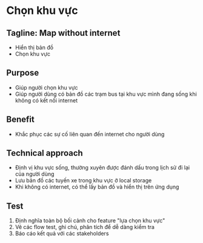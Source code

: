 # Chọn khu vực

## Tagline: Map without internet

- Hiển thị bản đồ
- Chọn khu vực

## Purpose

- Giúp người chọn khu vực
- Giúp người dùng có bản đồ các trạm bus tại khu vực mình đang sống khi không có kết nối internet

## Benefit

- Khắc phục các sự cố liên quan đến internet cho người dùng

## Technical approach

- Định vị khu vực sống, thường xuyên được đánh dấu trong lịch sử đi lại của người dùng
- Lưu bản đồ các tuyến xe trong khu vực ở local storage
- Khi không có internet, có thể lấy bản đồ và hiển thị trên ứng dụng

## Test

1. Định nghĩa toàn bộ bối cảnh cho feature "lựa chọn khu vực"
2. Vẽ các flow test, ghi chú, phân tích để dễ dàng kiểm tra
3. Báo cáo kết quả với các stakeholders
